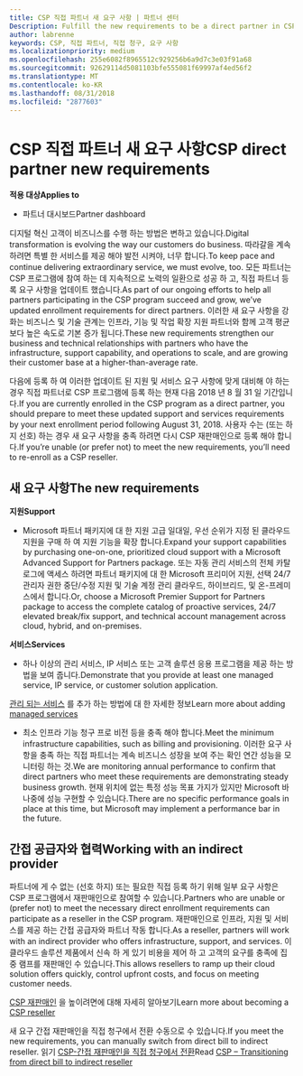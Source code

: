 ```yaml
---
title: CSP 직접 파트너 새 요구 사항 | 파트너 센터
Description: Fulfill the new requirements to be a direct partner in CSP
author: labrenne
keywords: CSP, 직접 파트너, 직접 청구, 요구 사항
ms.localizationpriority: medium
ms.openlocfilehash: 255e6082f8965512c929256b6a9d7c3e03f91a68
ms.sourcegitcommit: 92629114d5081103bfe555081f69997af4ed56f2
ms.translationtype: MT
ms.contentlocale: ko-KR
ms.lasthandoff: 08/31/2018
ms.locfileid: "2877603"
---
```

# <a name="csp-direct-partner-new-requirements"></a><span data-ttu-id="ea128-103">CSP 직접 파트너 새 요구 사항</span><span class="sxs-lookup"><span data-stu-id="ea128-103">CSP direct partner new requirements</span></span>

**<span data-ttu-id="ea128-104">적용 대상</span><span class="sxs-lookup"><span data-stu-id="ea128-104">Applies to</span></span>**

- <span data-ttu-id="ea128-105">파트너 대시보드</span><span class="sxs-lookup"><span data-stu-id="ea128-105">Partner dashboard</span></span>

<span data-ttu-id="ea128-106">디지털 혁신 고객이 비즈니스를 수행 하는 방법은 변하고 있습니다.</span><span class="sxs-lookup"><span data-stu-id="ea128-106">Digital transformation is evolving the way our customers do business.</span></span> <span data-ttu-id="ea128-107">따라갈을 계속 하려면 특별 한 서비스를 제공 해야 발전 시켜야, 너무 합니다.</span><span class="sxs-lookup"><span data-stu-id="ea128-107">To keep pace and continue delivering extraordinary service, we must evolve, too.</span></span> <span data-ttu-id="ea128-108">모든 파트너는 CSP 프로그램에 참여 하는 데 지속적으로 노력의 일환으로 성공 하 고, 직접 파트너 등록 요구 사항을 업데이트 했습니다.</span><span class="sxs-lookup"><span data-stu-id="ea128-108">As part of our ongoing efforts to help all partners participating in the CSP program succeed and grow, we’ve updated enrollment requirements for direct partners.</span></span> <span data-ttu-id="ea128-109">이러한 새 요구 사항을 강화는 비즈니스 및 기술 관계는 인프라, 기능 및 작업 확장 지원 파트너와 함께 고객 평균 보다 높은 속도로 기본 증가 됩니다.</span><span class="sxs-lookup"><span data-stu-id="ea128-109">These new requirements strengthen our business and technical relationships with partners who have the infrastructure, support capability, and operations to scale, and are growing their customer base at a higher-than-average rate.</span></span>

<span data-ttu-id="ea128-110">다음에 등록 하 여 이러한 업데이트 된 지원 및 서비스 요구 사항에 맞게 대비해 야 하는 경우 직접 파트너로 CSP 프로그램에 등록 하는 현재 다음 2018 년 8 월 31 일 기간입니다.</span><span class="sxs-lookup"><span data-stu-id="ea128-110">If you are currently enrolled in the CSP program as a direct partner, you should prepare to meet these updated support and services requirements by your next enrollment period following August 31, 2018.</span></span> <span data-ttu-id="ea128-111">사용자 수는 (또는 하지 선호) 하는 경우 새 요구 사항을 충족 하려면 다시 CSP 재판매인으로 등록 해야 합니다.</span><span class="sxs-lookup"><span data-stu-id="ea128-111">If you’re unable (or prefer not) to meet the new requirements, you’ll need to re-enroll as a CSP reseller.</span></span>

## <a name="the-new-requirements"></a><span data-ttu-id="ea128-112">새 요구 사항</span><span class="sxs-lookup"><span data-stu-id="ea128-112">The new requirements</span></span>

**<span data-ttu-id="ea128-113">지원</span><span class="sxs-lookup"><span data-stu-id="ea128-113">Support</span></span>**

- <span data-ttu-id="ea128-114">Microsoft 파트너 패키지에 대 한 지원 고급 일대일, 우선 순위가 지정 된 클라우드 지원을 구매 하 여 지원 기능을 확장 합니다.</span><span class="sxs-lookup"><span data-stu-id="ea128-114">Expand your support capabilities by purchasing one-on-one, prioritized cloud support with a Microsoft Advanced Support for Partners package.</span></span> <span data-ttu-id="ea128-115">또는 자동 관리 서비스의 전체 카탈로그에 액세스 하려면 파트너 패키지에 대 한 Microsoft 프리미어 지원, 선택 24/7 관리자 권한 중단/수정 지원 및 기술 계정 관리 클라우드, 하이브리드, 및 온-프레미스에서 합니다.</span><span class="sxs-lookup"><span data-stu-id="ea128-115">Or, choose a Microsoft Premier Support for Partners package to access the complete catalog of proactive services, 24/7 elevated break/fix support, and technical account management across cloud, hybrid, and on-premises.</span></span> 

**<span data-ttu-id="ea128-116">서비스</span><span class="sxs-lookup"><span data-stu-id="ea128-116">Services</span></span>**

- <span data-ttu-id="ea128-117">하나 이상의 관리 서비스, IP 서비스 또는 고객 솔루션 응용 프로그램을 제공 하는 방법을 보여 줍니다.</span><span class="sxs-lookup"><span data-stu-id="ea128-117">Demonstrate that you provide at least one managed service, IP service, or customer solution application.</span></span> 

<span data-ttu-id="ea128-118">[관리 되는 서비스](https://partner.microsoft.com/business-opportunities/managed-services-provider) 를 추가 하는 방법에 대 한 자세한 정보</span><span class="sxs-lookup"><span data-stu-id="ea128-118">Learn more about adding [managed services](https://partner.microsoft.com/business-opportunities/managed-services-provider)</span></span> 

- <span data-ttu-id="ea128-119">최소 인프라 기능 청구 프로 비전 등을 충족 해야 합니다.</span><span class="sxs-lookup"><span data-stu-id="ea128-119">Meet the minimum infrastructure capabilities, such as billing and provisioning.</span></span>
<span data-ttu-id="ea128-120">이러한 요구 사항을 충족 하는 직접 파트너는 계속 비즈니스 성장을 보여 주는 확인 연간 성능을 모니터링 하는 것.</span><span class="sxs-lookup"><span data-stu-id="ea128-120">We are monitoring annual performance to confirm that direct partners who meet these requirements are demonstrating steady business growth.</span></span> <span data-ttu-id="ea128-121">현재 위치에 없는 특정 성능 목표 가지가 있지만 Microsoft 바 나중에 성능 구현할 수 있습니다.</span><span class="sxs-lookup"><span data-stu-id="ea128-121">There are no specific performance goals in place at this time, but Microsoft may implement a performance bar in the future.</span></span> 

## <a name="working-with-an-indirect-provider"></a><span data-ttu-id="ea128-122">간접 공급자와 협력</span><span class="sxs-lookup"><span data-stu-id="ea128-122">Working with an indirect provider</span></span>

<span data-ttu-id="ea128-123">파트너에 게 수 없는 (선호 하지) 또는 필요한 직접 등록 하기 위해 일부 요구 사항은 CSP 프로그램에서 재판매인으로 참여할 수 있습니다.</span><span class="sxs-lookup"><span data-stu-id="ea128-123">Partners who are unable or (prefer not) to meet the necessary direct enrollment requirements can participate as a reseller in the CSP program.</span></span> <span data-ttu-id="ea128-124">재판매인으로 인프라, 지원 및 서비스를 제공 하는 간접 공급자와 파트너 작동 합니다.</span><span class="sxs-lookup"><span data-stu-id="ea128-124">As a reseller, partners will work with an indirect provider who offers infrastructure, support, and services.</span></span> <span data-ttu-id="ea128-125">이 클라우드 솔루션 제품에서 신속 하 게 있기 비용을 제어 하 고 고객의 요구를 충족에 집중 램프를 재판매인 수 있습니다.</span><span class="sxs-lookup"><span data-stu-id="ea128-125">This allows resellers to ramp up their cloud solution offers quickly, control upfront costs, and focus on meeting customer needs.</span></span>  

<span data-ttu-id="ea128-126">[CSP 재판매인](https://partner.microsoft.com/cloud-solution-provider) 을 높이려면에 대해 자세히 알아보기</span><span class="sxs-lookup"><span data-stu-id="ea128-126">Learn more about becoming a [CSP reseller](https://partner.microsoft.com/cloud-solution-provider)</span></span>

<span data-ttu-id="ea128-127">새 요구 간접 재판매인을 직접 청구에서 전환 수동으로 수 있습니다.</span><span class="sxs-lookup"><span data-stu-id="ea128-127">If you meet the new requirements, you can manually switch from direct bill to indirect reseller.</span></span> <span data-ttu-id="ea128-128">읽기 [CSP-간접 재판매인을 직접 청구에서 전환](https://support.microsoft.com/help/4457311/csp-transition-direct-to-indirect-reseller )</span><span class="sxs-lookup"><span data-stu-id="ea128-128">Read [CSP – Transitioning from direct bill to indirect reseller](https://support.microsoft.com/help/4457311/csp-transition-direct-to-indirect-reseller )</span></span>

